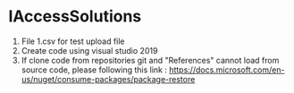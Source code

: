 # IAccessSolutions
1. File 1.csv for test upload file
2. Create code using visual studio 2019
3. If clone code from repositories git and "References" cannot load from source code, please following this link : https://docs.microsoft.com/en-us/nuget/consume-packages/package-restore
